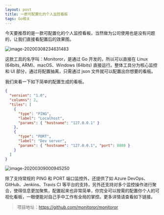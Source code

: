 ```yaml
---
layout: post
title: 一款可配置化的个人监控看板
tags: Go相关
---
```


今天要推荐的是一款可配置化的个人监控看板，当然做为公司使用也是没有问题的，让我们直接看配置后的效果图。

![image-20200308234631483](https://raw.githubusercontent.com/ZhuPeng/pic/master/images/compress_image-20200308234631483.png)

这款工具的名字叫：Monitoror，是通过 Go 开发的，所以可以直接在 Linux (64bits, ARM)、macOS、Windows (64bits) 直接运行。整体工具分为核心监控和 UI 部分，通过将配置抽离，只需通过 json 文件就可以配置出你想要的看板。

我们来看一下如下简单的配置生成的看板。

```json
{
  "version": "1.0",
  "columns": 2,
  "tiles": [
    {
      "type": "PING",
      "label": "Localhost",
      "params": { "hostname": "127.0.0.1" }
    },
    {
      "type": "PORT",
      "label": "Dev server",
      "params": { "hostname": "127.0.0.1", "port": 8080 }
    }
  ]
}
```

![image-20200309000945250](https://raw.githubusercontent.com/ZhuPeng/pic/master/images/compress_image-20200309000945250.png)

除了支持常规的 PING 和 PORT 端口监控外，还提供了如 Azure DevOps、GitHub、Jenkins、Travis CI 等平台的支持，另外还支持对多个监控操作进行聚合，使得信息更加聚焦，配置起来也非常简单，你完全可以按需的配置你个人的可视化看板，一眼便能对自己手中工作有全局的掌控。更多详情请查看如下链接。

> 项目地址：https://github.com/monitoror/monitoror
